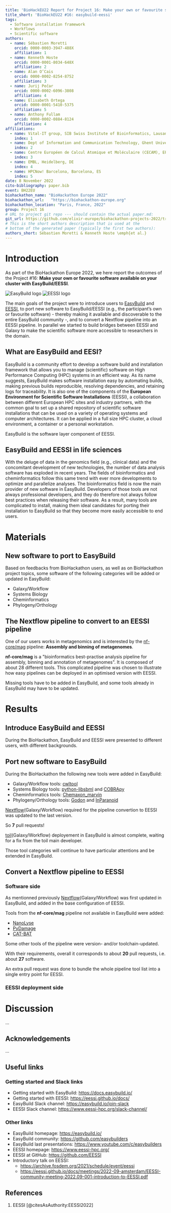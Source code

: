 ```yaml
---
title: 'BioHackEU22 Report for Project 16: Make your own or favourite software available on your cluster with EasyBuild/EESSI'
title_short: 'BioHackEU22 #16: easybuild-eessi'
tags:
  - Software installation framework
  - Workflows
  - Scientific software
authors:
  - name: Sébastien Moretti
    orcid: 0000-0003-3947-488X
    affiliation: 1
  - name: Kenneth Hoste
    orcid: 0000-0001-8034-648X
    affiliation: 2
  - name: Alan O’Cais
    orcid: 0000-0002-8254-8752
    affiliation: 3
  - name: Jurij Pečar
    orcid: 0000-0002-6096-3808
    affiliation: 4
  - name: Elisabeth Ortega
    orcid: 0000-0001-5410-5375
    affiliation: 5
  - name: Anthony Fullam
    orcid: 0000-0002-0884-8124
    affiliation: 4
affiliations:
  - name: Vital-IT group, SIB Swiss Institute of Bioinformatics, Lausanne, CH
    index: 1
  - name: Dept of Information and Communication Technology, Ghent University, Ghent, BE
    index: 2
  - name: Centre Européen de Calcul Atomique et Moléculaire (CECAM), EPFL, Lausanne, CH
    index: 3
  - name: EMBL, Heidelberg, DE
    index: 4
  - name: HPCNow! Barcelona, Barcelona, ES
    index: 5
date: 8 November 2022
cito-bibliography: paper.bib
event: BH22EU
biohackathon_name: "BioHackathon Europe 2022"
biohackathon_url:   "https://biohackathon-europe.org"
biohackathon_location: "Paris, France, 2022"
group: Project 16
# URL to project git repo --- should contain the actual paper.md:
git_url: https://github.com/elixir-europe/biohackathon-projects-2022/tree/main/16
# This is the short authors description that is used at the
# bottom of the generated paper (typically the first two authors):
authors_short: Sébastien Moretti & Kenneth Hoste \emph{et al.}
---
```



# Introduction

As part of the BioHackathon Europe 2022, we here report the outcomes of the Project #16: **Make your own or favourite software available on your cluster with EasyBuild/EESSI**.

![EasyBuild logo](./easybuild_logo400.png)  ![EESSI logo](./EESSI_logo400.png)

The main goals of the project were to introduce users to [EasyBuild](https://easybuild.io/) and [EESSI](https://www.eessi-hpc.org/), to port new software to EasyBuild/EESSI (e.g., the participant’s own or favourite software) - thereby making it available and discoverable to the entire EasyBuild community -, and to convert a Nextflow pipeline into an EESSI pipeline. In parallel we started to build bridges between EESSI and Galaxy to make the scientific software more accessible to researchers in the domain.


## What are EasyBuild and EESI?

EasyBuild is a community effort to develop a software build and installation framework that allows you to manage (scientific) software on High Performance Computing (HPC) systems in an efficient way. As its name suggests, EasyBuild makes software installation easy by automating builds, making previous builds reproducible, resolving dependencies, and retaining logs for traceability. It is also one of the components of the **European Environment for Scientific Software Installations** (EESSI), a collaboration between different European HPC sites and industry partners, with the common goal to set up a shared repository of scientific software installations that can be used on a variety of operating systems and computer architectures. It can be applied in a full size HPC cluster, a cloud environment, a container or a personal workstation.

EasyBuild is the software layer component of EESSI.


## EasyBuild and EESSI in life sciences

With the deluge of data in the genomics field (e.g., clinical data) and the concomitant development of new technologies, the number of data analysis software has exploded in recent years. The fields of bioinformatics and cheminformatics follow this same trend with ever more developments to optimize and parallelize analyses. The bioinformatics field is now the main provider of new software in EasyBuild. Developers of those tools are not always professional developers, and they do therefore not always follow best practices when releasing their software. As a result, many tools are complicated to install, making them ideal candidates for porting their installation to EasyBuild so that they become more easily accessible to end users.


# Materials

## New software to port to EasyBuild
Based on feedbacks from BioHackathon users, as well as on BioHackathon project topics, some software of the following categories will be added or updated in EasyBuild:
- Galaxy/Workflow
- Systems Biology
- Cheminformatics
- Phylogeny/Orthology

## The Nextflow pipeline to convert to an EESSI pipeline
One of our users works in metagenomics and is interested by the [nf-core/mag](https://nf-co.re/mag) pipeline: **Assembly and binning of metagenomes**.

**nf-core/mag** is a "bioinformatics best-practise analysis pipeline for assembly, binning and annotation of metagenomes". It is composed of about 28 different tools. This complicated pipeline was chosen to illustrate how easy pipelines can be deployed in an optimised version with EESSI.

Missing tools have to be added in EasyBuild, and some tools already in EasyBuild may have to be updated.


# Results

## Introduce EasyBuild and EESSI
During the BioHackathon, EasyBuild and EESSI were presented to different users, with different backgrounds.

## Port new software to EasyBuild
During the BioHackathon the following new tools were added in EasyBuild:
- Galaxy/Workflow tools: [cwltool](https://github.com/common-workflow-language/cwltool)
- Systems Biology tools: [python-libsbml](https://pypi.org/project/python-libsbml/) and [COBRApy](https://opencobra.github.io/cobrapy/)
- Cheminformatics tools: [Chemaxon_marvin](https://chemaxon.com/)
- Phylogeny/Orthology tools: [Godon](https://bitbucket.org/Davydov/godon) and [InParanoid](https://bitbucket.org/sonnhammergroup/inparanoid/)

[Nextflow](https://www.nextflow.io/)(Galaxy/Workflow) required for the pipeline convertion to EESSI was updated to the last version.

So **7** pull requests!

[toil](https://github.com/DataBiosphere/toil)(Galaxy/Workflow) deployement in EasyBuild is almost complete, waiting for a fix from the toil main developer.

Those tool categories will continue to have particular attentions and be extended in EasyBuild.


## Convert a Nextflow pipeline to EESSI

### Software side
As mentionned previously [Nextflow](https://www.nextflow.io/)(Galaxy/Workflow) was first updated in EasyBuild, and added in the base configuration of EESSI.

Tools from the **nf-core/mag** pipeline not available in EasyBuild were added:
- [NanoLyse](https://github.com/wdecoster/nanolyse)
- [PyDamage](https://github.com/maxibor/pydamage)
- [CAT-BAT](https://github.com/dutilh/CAT)

Some other tools of the pipeline were version- and/or toolchain-updated.

With their requirements, overall it corresponds to about **20** pull requests, i.e. about **27** software.

An extra pull request was done to bundle the whole pipeline tool list into a single entry point for EESSI.

### EESSI deployment side


# Discussion

...

## Acknowledgements

...

## Useful links

### Getting started and Slack links

- Getting started with EasyBuild: https://docs.easybuild.io/
- Getting started with EESSI: https://eessi.github.io/docs/
- EasyBuild Slack channel: https://easybuild.io/join-slack
- EESSI Slack channel: https://www.eessi-hpc.org/slack-channel/

### Other links

- EasyBuild homepage: https://easybuild.io/
- EasyBuild community: https://github.com/easybuilders
- EasyBuild last presentations: https://www.youtube.com/c/easybuilders
- EESSI homepage: https://www.eessi-hpc.org/
- EESSI at GitHub: https://github.com/EESSI
- Introductory talk on EESSI:
  - https://archive.fosdem.org/2021/schedule/event/eessi
  - https://eessi.github.io/docs/meetings/2022-09-amsterdam/EESSI-community-meeting-2022.09-001-introduction-to-EESSI.pdf

## References

1. EESSI [@citesAsAuthority:EESSI2022]
